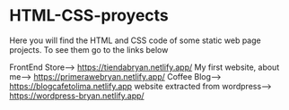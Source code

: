 # HTML-CSS-proyects
Here you will find the HTML and CSS code of some static web page projects. To see them go to the links below

FrontEnd Store--> https://tiendabryan.netlify.app/ 
My first website, about me-->  https://primerawebryan.netlify.app/
Coffee Blog--> https://blogcafetolima.netlify.app
website extracted from wordpress--> https://wordpress-bryan.netlify.app/
